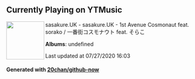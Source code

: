 ## Currently Playing on YTMusic

[<img align="left" width="100" src="https://i.ytimg.com/vi/vn51sqnrbwE/sddefault.jpg?sqp=-oaymwEWCJADEOEBIAQqCghqEJQEGHgg6AJIWg&rs">](https://music.youtube.com/watch?v=vn51sqnrbwE)

sasakure.UK - sasakure.UK - 1st Avenue Cosmonaut feat. sorako / 一番街コスモナウト feat. そらこ

**Albums**: undefined

Last updated at 07/27/2020 16:03

#### Generated with [20chan/github-now](https://github.com/20chan/github-now)


<!--
**20chan/20chan** is a ✨ _special_ ✨ repository because its `README.md` (this file) appears on your GitHub profile.

Here are some ideas to get you started:

- 🔭 I’m currently working on ...
- 🌱 I’m currently learning ...
- 👯 I’m looking to collaborate on ...
- 🤔 I’m looking for help with ...
- 💬 Ask me about ...
- 📫 How to reach me: ...
- 😄 Pronouns: ...
- ⚡ Fun fact: ...
-->
